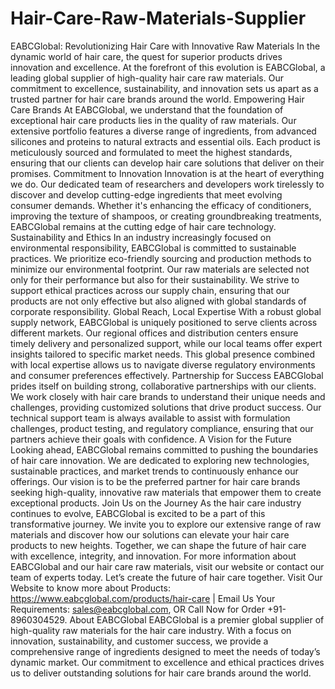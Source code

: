 # Hair-Care-Raw-Materials-Supplier
EABCGlobal: Revolutionizing Hair Care with Innovative Raw Materials
In the dynamic world of hair care, the quest for superior products drives innovation and excellence. At the forefront of this evolution is EABCGlobal, a leading global supplier of high-quality hair care raw materials. Our commitment to excellence, sustainability, and innovation sets us apart as a trusted partner for hair care brands around the world.
Empowering Hair Care Brands
At EABCGlobal, we understand that the foundation of exceptional hair care products lies in the quality of raw materials. Our extensive portfolio features a diverse range of ingredients, from advanced silicones and proteins to natural extracts and essential oils. Each product is meticulously sourced and formulated to meet the highest standards, ensuring that our clients can develop hair care solutions that deliver on their promises.
Commitment to Innovation
Innovation is at the heart of everything we do. Our dedicated team of researchers and developers work tirelessly to discover and develop cutting-edge ingredients that meet evolving consumer demands. Whether it's enhancing the efficacy of conditioners, improving the texture of shampoos, or creating groundbreaking treatments, EABCGlobal remains at the cutting edge of hair care technology.
Sustainability and Ethics
In an industry increasingly focused on environmental responsibility, EABCGlobal is committed to sustainable practices. We prioritize eco-friendly sourcing and production methods to minimize our environmental footprint. Our raw materials are selected not only for their performance but also for their sustainability. We strive to support ethical practices across our supply chain, ensuring that our products are not only effective but also aligned with global standards of corporate responsibility.
Global Reach, Local Expertise
With a robust global supply network, EABCGlobal is uniquely positioned to serve clients across different markets. Our regional offices and distribution centers ensure timely delivery and personalized support, while our local teams offer expert insights tailored to specific market needs. This global presence combined with local expertise allows us to navigate diverse regulatory environments and consumer preferences effectively.
Partnership for Success
EABCGlobal prides itself on building strong, collaborative partnerships with our clients. We work closely with hair care brands to understand their unique needs and challenges, providing customized solutions that drive product success. Our technical support team is always available to assist with formulation challenges, product testing, and regulatory compliance, ensuring that our partners achieve their goals with confidence.
A Vision for the Future
Looking ahead, EABCGlobal remains committed to pushing the boundaries of hair care innovation. We are dedicated to exploring new technologies, sustainable practices, and market trends to continuously enhance our offerings. Our vision is to be the preferred partner for hair care brands seeking high-quality, innovative raw materials that empower them to create exceptional products.
Join Us on the Journey
As the hair care industry continues to evolve, EABCGlobal is excited to be a part of this transformative journey. We invite you to explore our extensive range of raw materials and discover how our solutions can elevate your hair care products to new heights. Together, we can shape the future of hair care with excellence, integrity, and innovation.
For more information about EABCGlobal and our hair care raw materials, visit our website or contact our team of experts today. Let’s create the future of hair care together.
Visit Our Website to know more about Products: https://www.eabcglobal.com/products/hair-care | Email Us Your Requirements: sales@eabcglobal.com, OR Call Now for Order +91-8960304529.
About EABCGlobal
EABCGlobal is a premier global supplier of high-quality raw materials for the hair care industry. With a focus on innovation, sustainability, and customer success, we provide a comprehensive range of ingredients designed to meet the needs of today’s dynamic market. Our commitment to excellence and ethical practices drives us to deliver outstanding solutions for hair care brands around the world.
